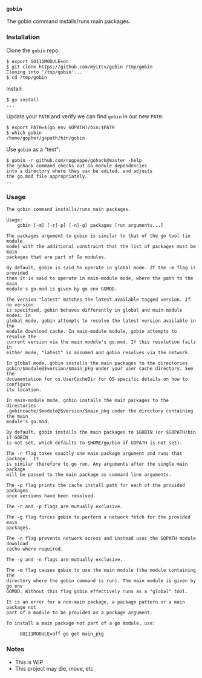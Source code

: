 <!-- __JSON: go list -json .
### `{{ filepathBase .Out.ImportPath}}`

{{.Out.Doc}}
-->
### `gobin`

The gobin command installs/runs main packages.
<!-- END -->

### Installation

<!-- __JSON: go run github.com/myitcv/gobin -m -r myitcv.io/cmd/egrunner .readmescript.sh # LONG ONLINE

Clone the `gobin` repo:

```
{{PrintBlock "clone" -}}
```

Install:

```
{{PrintBlock "install" | lineEllipsis 1 -}}
```

Update your `PATH` and verify we can find `gobin` in our new `PATH`:

```
{{PrintBlock "fix path" -}}
```

Use `gobin` as a "test":

```
{{PrintBlock "use" | lineEllipsis 4 -}}
```

-->

Clone the `gobin` repo:

```
$ export GO111MODULE=on
$ git clone https://github.com/myitcv/gobin /tmp/gobin
Cloning into '/tmp/gobin'...
$ cd /tmp/gobin
```

Install:

```
$ go install
...
```

Update your `PATH` and verify we can find `gobin` in our new `PATH`:

```
$ export PATH=$(go env GOPATH)/bin:$PATH
$ which gobin
/home/gopher/gopath/bin/gobin
```

Use `gobin` as a "test":

```
$ gobin -r github.com/rogpeppe/gohack@master -help
The gohack command checks out Go module dependencies
into a directory where they can be edited, and adjusts
the go.mod file appropriately.
...
```

<!-- END -->

### Usage

<!-- __TEMPLATE: sh -c "go run ${DOLLAR}(go list -f '{{.ImportPath}}') -h 2>&1 | head -n -1 || true"

```
{{.Out -}}
```
-->

```
The gobin command installs/runs main packages.

Usage:
	gobin [-m] [-r|-p] [-n|-g] packages [run arguments...]

The packages argument to gobin is similar to that of the go tool (in module
mode) with the additional constraint that the list of packages must be main
packages that are part of Go modules.

By default, gobin is said to operate in global mode. If the -m flag is provided
then it is said to operate in main-module mode, where the path to the main
module's go.mod is given by go env GOMOD.

The version "latest" matches the latest available tagged version. If no version
is specified, gobin behaves differently in global and main-module modes. In
global mode, gobin attempts to resolve the latest version available in the
module download cache. In main-module module, gobin attempts to resolve the
current version via the main module's go.mod. If this resolution fails in
either mode, "latest" is assumed and gobin resolves via the network.

In global mode, gobin installs the main packages to the directories
gobin/$module@$version/$main_pkg under your user cache directory. See the
documentation for os.UserCacheDir for OS-specific details on how to configure
its location.

In main-module mode, gobin installs the main packages to the directories
.gobincache/$module@$version/$main_pkg under the directory containing the main
module's go.mod.

By default, gobin installs the main packages to $GOBIN (or $GOPATH/bin if GOBIN
is not set, which defaults to $HOME/go/bin if GOPATH is not set).

The -r flag takes exactly one main package argument and runs that package.  It
is similar therefore to go run. Any arguments after the single main package
will be passed to the main package as command line arguments.

The -p flag prints the cache install path for each of the provided packages
once versions have been resolved.

The -r and -p flags are mutually exclusive.

The -g flag forces gobin to perform a network fetch for the provided main
packages.

The -n flag prevents network access and instead uses the GOPATH module download
cache where required.

The -g and -n flags are mutually exclusive.

The -m flag causes gobin to use the main module (the module containing the
directory where the gobin command is run). The main module is given by go env
GOMOD. Without this flag gobin effectively runs as a "global" tool.

It is an error for a non-main package, a package pattern or a main package not
part of a module to be provided as a package argument.

To install a main package not part of a go module, use:

	 GO111MODULE=off go get main_pkg

```
<!-- END -->

### Notes

* This is WIP
* This project may die, move, etc

